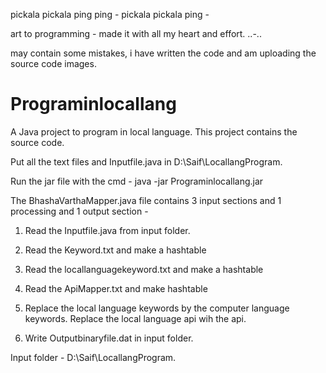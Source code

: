 pickala pickala ping ping - pickala pickala ping -

art to programming - made it with all my heart and effort. ..-.. 

may contain some mistakes, i have written the code and am uploading the source code images.

# Programinlocallang
A Java project to program in local language. This project contains the source code.

Put all the text files and Inputfile.java in D:\Saif\LocallangProgram.

Run the jar file with the cmd - java -jar Programinlocallang.jar 

The BhashaVarthaMapper.java file contains 3 input sections and 1 processing and 1 output section  -

1. Read the Inputfile.java from input folder.

2. Read the Keyword.txt and make a hashtable
3. Read the locallanguagekeyword.txt and make a hashtable

4. Read the ApiMapper.txt and make hashtable

5. Replace the local language keywords by the computer language keywords. 
Replace the local language api wih the api. 

6. Write Outputbinaryfile.dat in input folder.

Input folder - D:\Saif\LocallangProgram.
